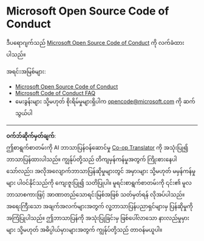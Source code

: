<!--
CO_OP_TRANSLATOR_METADATA:
{
  "original_hash": "b0a9b4cccd918195f58224d5793da1a6",
  "translation_date": "2025-08-27T21:58:22+00:00",
  "source_file": "CODE_OF_CONDUCT.md",
  "language_code": "my"
}
-->
# Microsoft Open Source Code of Conduct

ဒီပရောဂျက်သည် [Microsoft Open Source Code of Conduct](https://opensource.microsoft.com/codeofconduct/?WT.mc_id=academic-77807-sagibbon) ကို လက်ခံထားပါသည်။

အရင်းအမြစ်များ:

- [Microsoft Open Source Code of Conduct](https://opensource.microsoft.com/codeofconduct/?WT.mc_id=academic-77807-sagibbon)
- [Microsoft Code of Conduct FAQ](https://opensource.microsoft.com/codeofconduct/faq/?WT.mc_id=academic-77807-sagibbon)
- မေးခွန်းများ သို့မဟုတ် စိုးရိမ်မှုများရှိပါက [opencode@microsoft.com](mailto:opencode@microsoft.com) ကို ဆက်သွယ်ပါ

---

**ဝက်ဘ်ဆိုက်မှတ်ချက်**:  
ဤစာရွက်စာတမ်းကို AI ဘာသာပြန်ဝန်ဆောင်မှု [Co-op Translator](https://github.com/Azure/co-op-translator) ကို အသုံးပြု၍ ဘာသာပြန်ထားပါသည်။ ကျွန်ုပ်တို့သည် တိကျမှန်ကန်မှုအတွက် ကြိုးစားနေပါသော်လည်း၊ အလိုအလျောက်ဘာသာပြန်ဆိုမှုများတွင် အမှားများ သို့မဟုတ် မမှန်ကန်မှုများ ပါဝင်နိုင်သည်ကို ကျေးဇူးပြု၍ သတိပြုပါ။ မူရင်းစာရွက်စာတမ်းကို ၎င်း၏ မူလဘာသာစကားဖြင့် အာဏာတည်သောရင်းမြစ်အဖြစ် သတ်မှတ်ရန် လိုအပ်ပါသည်။ အရေးကြီးသော အချက်အလက်များအတွက် လူ့ဘာသာပြန်ပညာရှင်များမှ ပြန်ဆိုမှုကို အကြံပြုပါသည်။ ဤဘာသာပြန်ကို အသုံးပြုခြင်းမှ ဖြစ်ပေါ်လာသော နားလည်မှုမှားများ သို့မဟုတ် အဓိပ္ပါယ်မှားများအတွက် ကျွန်ုပ်တို့သည် တာဝန်မယူပါ။